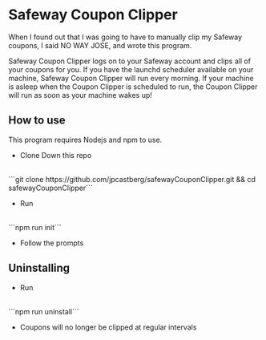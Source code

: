 # Safeway Coupon Clipper
When I found out that I was going to have to manually clip my Safeway coupons, I said NO WAY JOSE, and wrote this program.

Safeway Coupon Clipper logs on to your Safeway account and clips all of your coupons for you. If you have the launchd scheduler available on your machine, Safeway Coupon Clipper will run every morning. If your machine is asleep when the Coupon Clipper is scheduled to run, the Coupon Clipper will run as soon as your machine wakes up!

## How to use
This program requires Nodejs and npm to use.

- Clone Down this repo
<br/>
```git clone https://github.com/jpcastberg/safewayCouponClipper.git && cd safewayCouponClipper```

- Run
<br/>
```npm run init```

- Follow the prompts

## Uninstalling

- Run
<br/>
```npm run uninstall```

- Coupons will no longer be clipped at regular intervals
